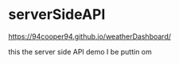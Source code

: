 # serverSideAPI

https://94cooper94.github.io/weatherDashboard/

this the server side API demo I be puttin om
